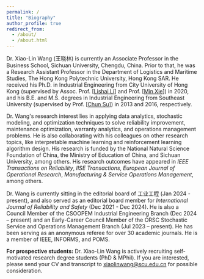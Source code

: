 ```yaml
---
permalink: /
title: "Biography"
author_profile: true
redirect_from: 
  - /about/
  - /about.html
---
```


Dr. Xiao-Lin Wang (王晓林) is currently an Associate Professor in the Business School, Sichuan University, Chengdu, China. Prior to that, he was a Research Assistant Professor in the Department of Logistics and Maritime Studies, The Hong Kong Polytechnic University, Hong Kong SAR. He received his Ph.D. in Industrial Engineering from City University of Hong Kong (supervised by Assoc. Prof. [<a href="https://www.cityu.edu.hk/stfprofile/lishuai.htm">Lishai Li</a>] and Prof. [<a href="https://www.cityu.edu.hk/sye/minxie.htm">Min Xie</a>]) in 2020, and his B.E. and M.S. degrees in Industrial Engineering from Southeast University  (supervised by Prof. [<a href="https://me.seu.edu.cn/sc/list.htm">Chun Su</a>]) in 2013 and 2016, respectively. 

Dr. Wang's research interest lies in applying data analytics, stochastic modeling, and optimization techniques to solve reliability improvement, maintenance optimization, warranty analytics, and operations management problems. He is also collaborating with his colleagues on other research topics, like interpretable machine learning and reinforcement learning algorithm design. His research is funded by the National Natural Science Foundation of China, the Ministry of Education of China, and Sichuan University, among others. His research outcomes have appeared in <i>IEEE Transactions on Reliability</i>, <i>IISE Transactions</i>, <i>European Journal of Operational Research</i>, <i>Manufacturing & Service Operations Management</i>, among others. 

Dr. Wang is currently sitting in the editorial board of 工业工程 (Jan 2024 - present), and also served as an editorial board member for <i>International Journal of Reliability and Safety</i> (Dec 2021 - Dec 2024). He is also a Council Member of the CSOOPEM Industrial Engineering Branch (Dec 2024 – present) and an Early-Career Council Member of the ORSC Stochastic Service and Operations Management Branch (Jul 2023 – present). He has been serving as an anonymous referee for over 30 academic journals. He is a member of IEEE, INFORMS, and POMS.

<b>For prospective students:</b> Dr. Xiao-Lin Wang is actively recruiting self-motivated research degree students (PhD & MPhil). If you are interested, please send your CV and transcript to <u>xiaolinwang@scu.edu.cn</u> for possible consideration.
